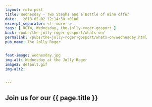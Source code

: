 ```yaml
---
layout: rotw-post
title: Wednesday - Two Steaks and a Bottle of Wine offer
date:   2018-05-02 12:14:30 +0100
excerpt_separator: <!--more-->
tags: [ ROTW, Wednesday, the-jolly-roger-gosport ]
back: /pubs/the-jolly-roger-gosport/whats-on/
permalink: /pubs/the-jolly-roger-gosport/whats-on/wednesday.html
pub_name: The Jolly Roger


feat-image: wednesday.jpg
img-alt: Wednesday at the Jolly Roger
image2: default.gif
img-alt2:


---
```


<h2>Join us for our {{ page.title }}</h2>